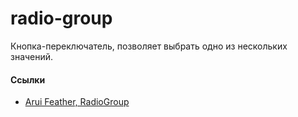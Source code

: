 # radio-group

Кнопка-переключатель, позволяет выбрать одно из нескольких значений.

#### Ссылки
- [Arui Feather, RadioGroup](https://alfa-laboratory.github.io/arui-feather/styleguide/#/RadioGroup)
